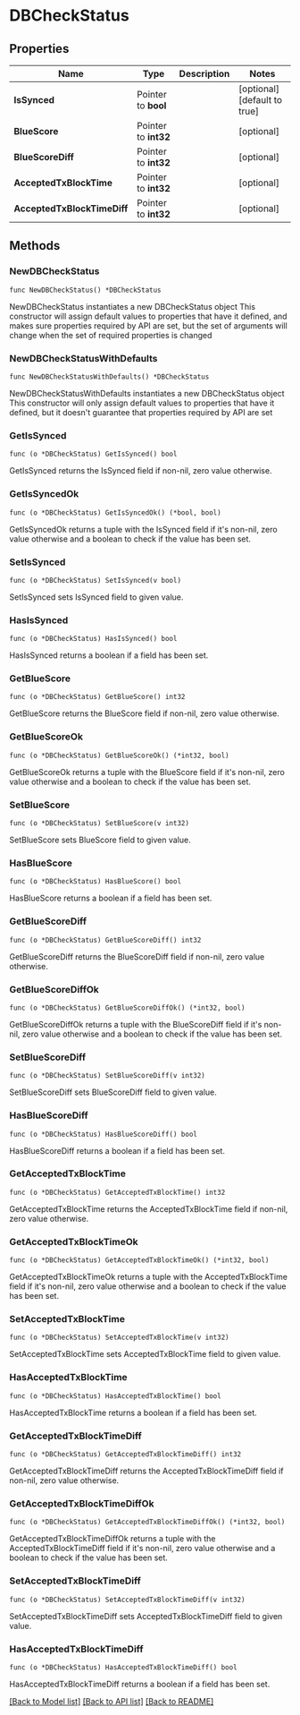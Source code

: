 # DBCheckStatus

## Properties

Name | Type | Description | Notes
------------ | ------------- | ------------- | -------------
**IsSynced** | Pointer to **bool** |  | [optional] [default to true]
**BlueScore** | Pointer to **int32** |  | [optional] 
**BlueScoreDiff** | Pointer to **int32** |  | [optional] 
**AcceptedTxBlockTime** | Pointer to **int32** |  | [optional] 
**AcceptedTxBlockTimeDiff** | Pointer to **int32** |  | [optional] 

## Methods

### NewDBCheckStatus

`func NewDBCheckStatus() *DBCheckStatus`

NewDBCheckStatus instantiates a new DBCheckStatus object
This constructor will assign default values to properties that have it defined,
and makes sure properties required by API are set, but the set of arguments
will change when the set of required properties is changed

### NewDBCheckStatusWithDefaults

`func NewDBCheckStatusWithDefaults() *DBCheckStatus`

NewDBCheckStatusWithDefaults instantiates a new DBCheckStatus object
This constructor will only assign default values to properties that have it defined,
but it doesn't guarantee that properties required by API are set

### GetIsSynced

`func (o *DBCheckStatus) GetIsSynced() bool`

GetIsSynced returns the IsSynced field if non-nil, zero value otherwise.

### GetIsSyncedOk

`func (o *DBCheckStatus) GetIsSyncedOk() (*bool, bool)`

GetIsSyncedOk returns a tuple with the IsSynced field if it's non-nil, zero value otherwise
and a boolean to check if the value has been set.

### SetIsSynced

`func (o *DBCheckStatus) SetIsSynced(v bool)`

SetIsSynced sets IsSynced field to given value.

### HasIsSynced

`func (o *DBCheckStatus) HasIsSynced() bool`

HasIsSynced returns a boolean if a field has been set.

### GetBlueScore

`func (o *DBCheckStatus) GetBlueScore() int32`

GetBlueScore returns the BlueScore field if non-nil, zero value otherwise.

### GetBlueScoreOk

`func (o *DBCheckStatus) GetBlueScoreOk() (*int32, bool)`

GetBlueScoreOk returns a tuple with the BlueScore field if it's non-nil, zero value otherwise
and a boolean to check if the value has been set.

### SetBlueScore

`func (o *DBCheckStatus) SetBlueScore(v int32)`

SetBlueScore sets BlueScore field to given value.

### HasBlueScore

`func (o *DBCheckStatus) HasBlueScore() bool`

HasBlueScore returns a boolean if a field has been set.

### GetBlueScoreDiff

`func (o *DBCheckStatus) GetBlueScoreDiff() int32`

GetBlueScoreDiff returns the BlueScoreDiff field if non-nil, zero value otherwise.

### GetBlueScoreDiffOk

`func (o *DBCheckStatus) GetBlueScoreDiffOk() (*int32, bool)`

GetBlueScoreDiffOk returns a tuple with the BlueScoreDiff field if it's non-nil, zero value otherwise
and a boolean to check if the value has been set.

### SetBlueScoreDiff

`func (o *DBCheckStatus) SetBlueScoreDiff(v int32)`

SetBlueScoreDiff sets BlueScoreDiff field to given value.

### HasBlueScoreDiff

`func (o *DBCheckStatus) HasBlueScoreDiff() bool`

HasBlueScoreDiff returns a boolean if a field has been set.

### GetAcceptedTxBlockTime

`func (o *DBCheckStatus) GetAcceptedTxBlockTime() int32`

GetAcceptedTxBlockTime returns the AcceptedTxBlockTime field if non-nil, zero value otherwise.

### GetAcceptedTxBlockTimeOk

`func (o *DBCheckStatus) GetAcceptedTxBlockTimeOk() (*int32, bool)`

GetAcceptedTxBlockTimeOk returns a tuple with the AcceptedTxBlockTime field if it's non-nil, zero value otherwise
and a boolean to check if the value has been set.

### SetAcceptedTxBlockTime

`func (o *DBCheckStatus) SetAcceptedTxBlockTime(v int32)`

SetAcceptedTxBlockTime sets AcceptedTxBlockTime field to given value.

### HasAcceptedTxBlockTime

`func (o *DBCheckStatus) HasAcceptedTxBlockTime() bool`

HasAcceptedTxBlockTime returns a boolean if a field has been set.

### GetAcceptedTxBlockTimeDiff

`func (o *DBCheckStatus) GetAcceptedTxBlockTimeDiff() int32`

GetAcceptedTxBlockTimeDiff returns the AcceptedTxBlockTimeDiff field if non-nil, zero value otherwise.

### GetAcceptedTxBlockTimeDiffOk

`func (o *DBCheckStatus) GetAcceptedTxBlockTimeDiffOk() (*int32, bool)`

GetAcceptedTxBlockTimeDiffOk returns a tuple with the AcceptedTxBlockTimeDiff field if it's non-nil, zero value otherwise
and a boolean to check if the value has been set.

### SetAcceptedTxBlockTimeDiff

`func (o *DBCheckStatus) SetAcceptedTxBlockTimeDiff(v int32)`

SetAcceptedTxBlockTimeDiff sets AcceptedTxBlockTimeDiff field to given value.

### HasAcceptedTxBlockTimeDiff

`func (o *DBCheckStatus) HasAcceptedTxBlockTimeDiff() bool`

HasAcceptedTxBlockTimeDiff returns a boolean if a field has been set.


[[Back to Model list]](../README.md#documentation-for-models) [[Back to API list]](../README.md#documentation-for-api-endpoints) [[Back to README]](../README.md)



